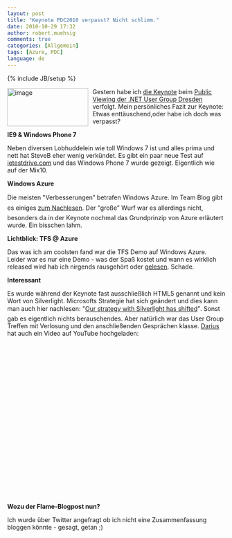 ```yaml
---
layout: post
title: "Keynote PDC2010 verpasst? Nicht schlimm."
date: 2010-10-29 17:32
author: robert.muehsig
comments: true
categories: [Allgemein]
tags: [Azure, PDC]
language: de
---
```

{% include JB/setup %}
<p><a href="{{BASE_PATH}}/assets/wp-images-de/image1084.png"><img style="border-bottom: 0px; border-left: 0px; margin: 0px 10px 0px 0px; display: inline; border-top: 0px; border-right: 0px" title="image" border="0" alt="image" align="left" src="{{BASE_PATH}}/assets/wp-images-de/image_thumb266.png" width="187" height="88" /></a> </p>  <p>Gestern habe ich <a href="http://microsoftpdc.com">die Keynote</a> beim <a href="http://dd-dotnet.de/?p=88">Public Viewing der .NET User Group Dresden</a> verfolgt. Mein persönliches Fazit zur Keynote: Etwas enttäuschend,oder habe ich doch was verpasst?</p>  <p><strong>IE9 &amp; Windows Phone 7</strong></p>  <p>Neben diversen Lobhuddelein wie toll Windows 7 ist und alles prima und nett hat SteveB eher wenig verkündet. Es gibt ein paar neue Test auf <a href="http://ie.microsoft.com/testdrive/">ietestdrive.com</a> und das Windows Phone 7 wurde gezeigt. Eigentlich wie auf der Mix10. </p>  <p><strong>Windows Azure</strong></p>  <p>Die meisten "Verbesserungen” betrafen Windows Azure. Im Team Blog gibt es einiges <a href="http://blogs.msdn.com/b/windowsazure/archive/2010/10/28/you-spoke-we-listened-and-responded.aspx">zum Nachlesen</a>. Der "große” Wurf war es allerdings nicht, besonders da in der Keynote nochmal das Grundprinzip von Azure erläutert wurde. Ein bisschen lahm. </p>  <p><strong>Lichtblick: TFS @ Azure </strong></p>  <p>Das was ich am coolsten fand war die TFS Demo auf Windows Azure. Leider war es nur eine Demo - was der Spaß kostet und wann es wirklich released wird hab ich nirgends rausgehört oder <a href="http://blogs.msdn.com/b/bharry/archive/2010/10/28/tfs-on-windows-azure-at-the-pdc.aspx">gelesen</a>. Schade.</p>  <p><strong>Interessant</strong></p>  <p>Es wurde während der Keynote fast ausschließlich HTML5 genannt und kein Wort von Silverlight. Microsofts Strategie hat sich geändert und dies kann man auch hier nachlesen: "<a href="http://www.zdnet.com/blog/microsoft/microsoft-our-strategy-with-silverlight-has-shifted/7834">Our strategy with Silverlight has shifted</a>”. Sonst gab es eigentlich nichts berauschendes. Aber natürlich war das User Group Treffen mit Verlosung und den anschließenden Gesprächen klasse. <a href="http://blogs.msdn.com/b/dparys/">Darius</a> hat auch ein Video auf YouTube hochgeladen:</p>  <div style="padding-bottom: 0px; margin: 0px; padding-left: 0px; padding-right: 0px; display: inline; float: none; padding-top: 0px" id="scid:5737277B-5D6D-4f48-ABFC-DD9C333F4C5D:e06658a2-4b58-4e72-9a1c-f8b625e605b1" class="wlWriterEditableSmartContent"><div><object width="425" height="355"><param name="movie" value="http://www.youtube.com/v/Y7jj7fsElrI&amp;hl=en"></param><embed src="http://www.youtube.com/v/Y7jj7fsElrI&amp;hl=en" type="application/x-shockwave-flash" width="425" height="355"></embed></object></div></div>  <p><strong>Wozu der Flame-Blogpost nun?</strong></p>  <p>Ich wurde über Twitter angefragt ob ich nicht eine Zusammenfassung bloggen könnte - gesagt, getan ;)</p>
